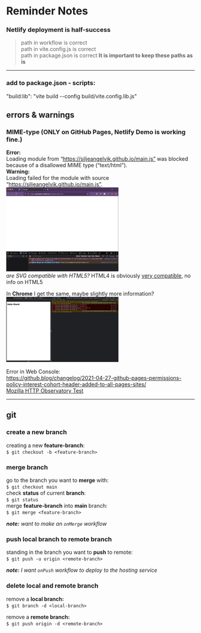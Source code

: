 # Reminder Notes

### Netlify deployment is half-success
> path in workflow is correct  
> path in vite.config.js is correct  
> path in package.json is correct
> **It is important to keep these paths as is**   


---

### add to package.json - scripts:
"build:lib": "vite build --config build/vite.config.lib.js"


## errors & warnings

### MIME-type (ONLY on GitHub Pages, Netlify Demo is working fine.)
**Error:**  
Loading module from “https://siljeangelvik.github.io/main.js” was blocked because of a disallowed MIME type (“text/html”).  
**Warning:**  
Loading failed for the module with source “https://siljeangelvik.github.io/main.js”.  
<img alt="mime-type" src="./images/mime-type.png" width="300">    
_are SVG compatible with HTML5?_  HTML4 is obviously [very compatible](https://www.w3.org/TR/2000/CR-SVG-20000802/CR-SVG-20000802.pdf), no info on HTML5

In **Chrome** I get the same, maybe slightly more information?  
<img alt="chrome-mime-type" src="./images/chrome-mime-type.png" width="300">

Error in Web Console:  
https://github.blog/changelog/2021-04-27-github-pages-permissions-policy-interest-cohort-header-added-to-all-pages-sites/    
[Mozilla HTTP Observatory Test](https://observatory.mozilla.org/analyze/siljeangelvik.github.io)

---

## git
### create a new branch
creating a new **feature-branch**:    
`$ git checkout -b <feature-branch>`

### merge branch
go to the branch you want to **merge** with:  
`$ git checkout main`    
check **status** of current **branch**:   
`$ git status`  
merge **feature-branch** into **main** branch:  
`$ git merge <feature-branch>`

_**note:** want to make an `onMerge` workflow_

### push local branch to remote branch
standing in the branch you want to **push** to remote:    
`$ git push -u origin <remote-branch>`

_**note:** I want `onPush` workflow to deploy to the hosting service_

### delete local and remote branch
remove a **local branch:**    
`$ git branch -d <local-branch>`

remove a **remote branch:**    
`$ git push origin -d <remote-branch>`
